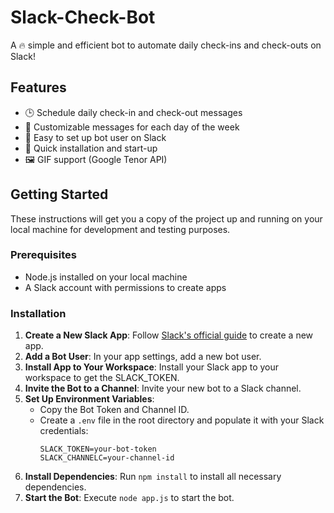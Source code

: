 # Slack-Check-Bot

A 🔥 simple and efficient bot to automate daily check-ins and check-outs on Slack!

## Features

- 🕒 Schedule daily check-in and check-out messages
- 📅 Customizable messages for each day of the week
- 🤖 Easy to set up bot user on Slack
- 🚀 Quick installation and start-up
- 🖼️ GIF support (Google Tenor API)

## Getting Started

These instructions will get you a copy of the project up and running on your local machine for development and testing purposes.

### Prerequisites

- Node.js installed on your local machine
- A Slack account with permissions to create apps

### Installation

1. **Create a New Slack App**: Follow [Slack's official guide](https://api.slack.com/start) to create a new app.
2. **Add a Bot User**: In your app settings, add a new bot user.
3. **Install App to Your Workspace**: Install your Slack app to your workspace to get the SLACK_TOKEN.
4. **Invite the Bot to a Channel**: Invite your new bot to a Slack channel.
5. **Set Up Environment Variables**:
    - Copy the Bot Token and Channel ID.
    - Create a `.env` file in the root directory and populate it with your Slack credentials:
      ```
      SLACK_TOKEN=your-bot-token
      SLACK_CHANNELC=your-channel-id
      ```
6. **Install Dependencies**: Run `npm install` to install all necessary dependencies.
7. **Start the Bot**: Execute `node app.js` to start the bot.
